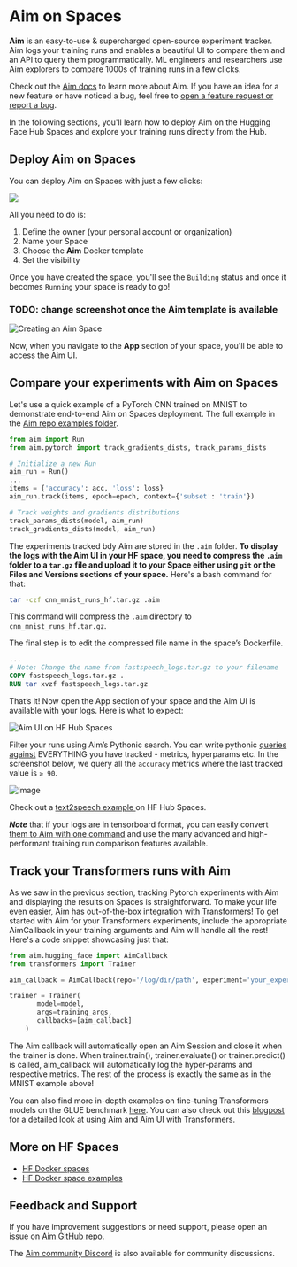 # Aim on Spaces

**Aim** is an easy-to-use & supercharged open-source experiment tracker. Aim logs your training runs and enables a beautiful UI to compare them and an API to query them programmatically.
ML engineers and researchers use Aim explorers to compare 1000s of training runs in a few clicks.

Check out the [Aim docs](https://aimstack.readthedocs.io/en/latest/) to learn more about Aim. 
If you have an idea for a new feature or have noticed a bug, feel free to [open a feature request or report a bug](https://github.com/aimhubio/aim/issues/new/choose). 

In the following sections, you'll learn how to deploy Aim on the Hugging Face Hub Spaces and explore your training runs directly from the Hub. 

## Deploy Aim on Spaces

You can deploy Aim on Spaces with just a few clicks:

<a  href="https://huggingface.co/new-space?template=argilla/argilla-template-space">
    <img src="https://huggingface.co/datasets/huggingface/badges/raw/main/deploy-to-spaces-lg.svg" />
</a>

All you need to do is:
1. Define the owner (your personal account or organization)
2. Name your Space
3. Choose the **Aim** Docker template
4. Set the visibility

Once you have created the space, you'll see the `Building` status and once it becomes `Running` your space is ready to go!

### TODO: change screenshot once the Aim template is available
![Creating an Aim Space ](https://huggingface.co/datasets/huggingface/documentation-images/resolve/main/hub/spaces-livebook-new-space.png)

Now, when you navigate to the **App** section of your space, you'll be able to access the Aim UI.

## Compare your experiments with Aim on Spaces
Let's use a quick example of a PyTorch CNN trained on MNIST to demonstrate end-to-end Aim on Spaces deployment. 
The full example in the [Aim repo examples folder](https://github.com/aimhubio/aim/blob/main/examples/pytorch_track.py).

```python
from aim import Run
from aim.pytorch import track_gradients_dists, track_params_dists

# Initialize a new Run
aim_run = Run()
...
items = {'accuracy': acc, 'loss': loss}
aim_run.track(items, epoch=epoch, context={'subset': 'train'})

# Track weights and gradients distributions
track_params_dists(model, aim_run)
track_gradients_dists(model, aim_run)
```

The experiments tracked bdy Aim are stored in the `.aim` folder. **To display the logs with the Aim UI in your HF space, you need to compress the `.aim` folder to a `tar.gz` file and upload it to your Space either using `git` or the Files and Versions sections of your space.** 
Here's a bash command for that:

```bash
tar -czf cnn_mnist_runs_hf.tar.gz .aim
```
This command will compress the `.aim` directory to `cnn_mnist_runs_hf.tar.gz`. 

The final step is to edit the compressed file name in the space’s Dockerfile. 

```Dockerfile
...
# Note: Change the name from fastspeech_logs.tar.gz to your filename
COPY fastspeech_logs.tar.gz .
RUN tar xvzf fastspeech_logs.tar.gz
```
That’s it! Now open the App section of your space and the Aim UI is available with your logs.
Here is what to expect: 

![Aim UI on HF Hub Spaces](https://user-images.githubusercontent.com/67782184/224995208-692afbea-dfe0-4d2a-89ac-4ba552e49a98.png)

Filter your runs using Aim’s Pythonic search. You can write pythonic [queries against](https://aimstack.readthedocs.io/en/latest/using/search.html) EVERYTHING you have tracked - metrics, hyperparams etc.
In the screenshot below, we query all the `accuracy` metrics where the last tracked value is `≥ 90`.

![image](https://user-images.githubusercontent.com/67782184/224995427-db0d8a2b-1d48-46d1-b519-78a2d4d5d0aa.png)

Check out a [text2speech example ](https://huggingface.co/spaces/aimstack/text2speech/tree/main) on HF Hub Spaces.

**_Note_** that if your logs are in tensorboard format, you can easily convert [them to Aim with one command](https://aimstack.readthedocs.io/en/latest/quick_start/convert_data.html#show-tensorboard-logs-in-aim) and use the many advanced and high-performant training run comparison features available.

## Track your Transformers runs with Aim

As we saw in the previous section, tracking Pytorch experiments with Aim and displaying the results on Spaces is straightforward. To make your life even easier, Aim has out-of-the-box integration with Transformers! 
To get started with Aim for your Transformers experiments, include the appropriate AimCallback in your training arguments and Aim will handle all the rest! Here's a code snippet showcasing just that:

```python
from aim.hugging_face import AimCallback
from transformers import Trainer

aim_callback = AimCallback(repo='/log/dir/path', experiment='your_experiment_name')

trainer = Trainer(
       model=model,
       args=training_args,
       callbacks=[aim_callback]
    )
```

The Aim callback will automatically open an Aim Session and close it when the trainer is done. 
When trainer.train(), trainer.evaluate() or trainer.predict() is called, aim_callback will automatically log the hyper-params and respective metrics. The rest of the process is exactly the same as in the MNIST example above!

You can also find more in-depth examples on fine-tuning Transformers models on the GLUE benchmark [here](https://github.com/aimhubio/aim/blob/main/examples/hugging_face_track.py). You can also check out this [blogpost](https://medium.com/aimstack/aim-v2-2-0-hugging-face-integration-57efa2eec104) for a detailed look at using Aim and Aim UI with Transformers.

## More on HF Spaces

- [HF Docker spaces](https://github.com/huggingface/hub-docs/blob/main/docs/hub/spaces-sdks-docker.md)
- [HF Docker space examples](https://github.com/huggingface/hub-docs/blob/main/docs/hub/spaces-sdks-docker.md)

## Feedback and Support

If you have improvement suggestions or need support, please open an issue on [Aim GitHub repo](https://github.com/aimhubio/aim). 

The [Aim community Discord](https://github.com/aimhubio/aim#-community) is also available for community discussions.

